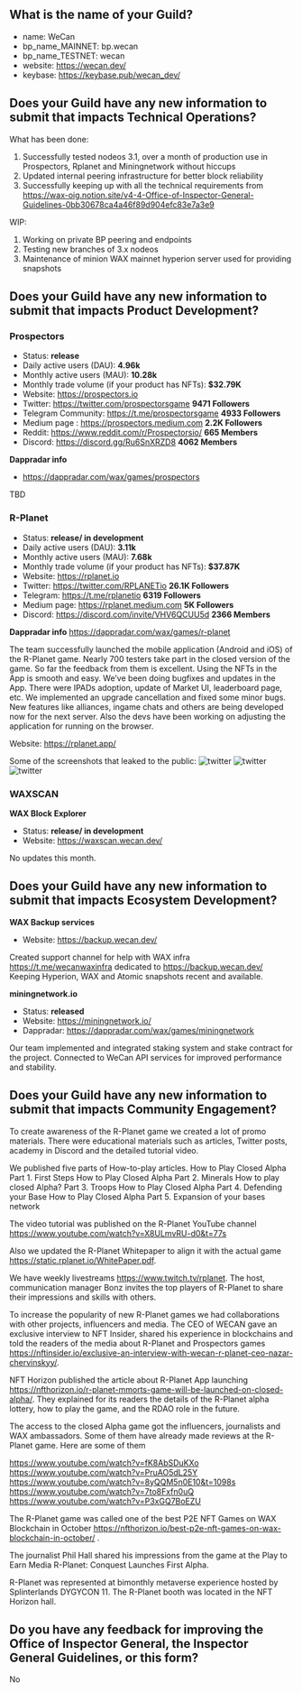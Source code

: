 ## What is the name of your Guild?

* name: WeCan
* bp_name_MAINNET: bp.wecan
* bp_name_TESTNET: wecan
* website: https://wecan.dev/
* keybase: https://keybase.pub/wecan_dev/

## Does your Guild have any new information to submit that impacts Technical Operations?

What has been done:
1. Successfully tested nodeos 3.1, over a month of production use in Prospectors, Rplanet and Miningnetwork without hiccups
2. Updated internal peering infrastructure for better block reliability
3. Successfully keeping up with all the technical requirements from https://wax-oig.notion.site/v4-4-Office-of-Inspector-General-Guidelines-0bb30678ca4a46f89d904efc83e7a3e9

WIP:
1. Working on private BP peering and endpoints
2. Testing new branches of 3.x nodeos
3. Maintenance of minion WAX mainnet hyperion server used for providing snapshots

## Does your Guild have any new information to submit that impacts Product Development?

### Prospectors
* Status: **release**
* Daily active users (DAU): **4.96k**
* Monthly active users (MAU): **10.28k**
* Monthly trade volume (if your product has NFTs): **$32.79K**
* Website: https://prospectors.io
* Twitter: https://twitter.com/prospectorsgame **9471 Followers**
* Telegram Community: https://t.me/prospectorsgame **4933 Followers**
* Medium page : https://prospectors.medium.com **2.2K Followers**
* Reddit: https://www.reddit.com/r/Prospectorsio/ **665 Members**
* Discord: https://discord.gg/Ru6SnXRZD8 **4062 Members**

**Dappradar info**
* https://dappradar.com/wax/games/prospectors

TBD

### R-Planet
* Status: **release/ in development**
* Daily active users (DAU): **3.11k**
* Monthly active users (MAU): **7.68k**
* Monthly trade volume (if your product has NFTs): **$37.87K**
* Website: https://rplanet.io
* Twitter: https://twitter.com/RPLANETio **26.1K Followers**
* Telegram: https://t.me/rplanetio **6319 Followers**
* Medium page: https://rplanet.medium.com **5K Followers**
* Discord: https://discord.com/invite/VHV6QCUU5d **2366 Members**

**Dappradar info**
https://dappradar.com/wax/games/r-planet

The team successfully launched the mobile application (Android and iOS) of the R-Planet game. Nearly 700 testers take part in the closed version of the game. So far the feedback from them is excellent. Using the NFTs in the App is smooth and easy.
We’ve been doing bugfixes and updates in the App. There were IPADs adoption,  update of Market UI, leaderboard page, etc. We implemented an upgrade cancellation and fixed some minor bugs.  
New features like alliances, ingame chats and others are being developed now for the next server. Also the devs have been working on adjusting the application for running on the browser.

Website:
https://rplanet.app/

Some of the screenshots that leaked to the public:
![twitter](images/wecan_image17.jpg) ![twitter](images/wecan_image18.jpg) ![twitter](images/wecan_image19.jpg)

### WAXSCAN
**WAX Block Explorer**
* Status: **release/ in development**
* Website: https://waxscan.wecan.dev/

No updates this month.

## Does your Guild have any new information to submit that impacts Ecosystem Development?

**WAX Backup services**
* Website: https://backup.wecan.dev/

Created support channel for help with WAX infra https://t.me/wecanwaxinfra dedicated to https://backup.wecan.dev/
Keeping Hyperion, WAX and Atomic snapshots recent and available.

**miningnetwork.io**
* Status: **released**
* Website: https://miningnetwork.io/
* Dappradar: https://dappradar.com/wax/games/miningnetwork

Our team implemented and integrated staking system and stake contract for the project.
Connected to WeCan API services for improved performance and stability.

## Does your Guild have any new information to submit that impacts Community Engagement?

To create awareness of the R-Planet game we created a lot of promo materials. There were educational materials such as articles, Twitter posts, academy in Discord and the detailed tutorial video.

We published five parts of How-to-play articles.
How to Play Closed Alpha Part 1. First Steps
How to Play Closed Alpha Part 2. Minerals
How to play closed Alpha? Part 3. Troops
How to Play Closed Alpha Part 4. Defending your Base
How to Play Closed Alpha Part 5. Expansion of your bases network


The video tutorial was published on the R-Planet YouTube channel https://www.youtube.com/watch?v=X8ULmvRU-d0&t=77s

Also we updated the R-Planet Whitepaper to align it with the actual game https://static.rplanet.io/WhitePaper.pdf.   

We have weekly livestreams https://www.twitch.tv/rplanet. The host, communication manager Bonz invites the top players of R-Planet to share their impressions and skills with others.

To increase the popularity of new R-Planet games we had collaborations with other projects, influencers and media. The CEO of WECAN gave an exclusive interview to NFT Insider, shared his experience in blockchains and told the readers of the media about R-Planet and Prospectors games https://nftinsider.io/exclusive-an-interview-with-wecan-r-planet-ceo-nazar-chervinskyy/.



NFT Horizon published the article about R-Planet App launching https://nfthorizon.io/r-planet-mmorts-game-will-be-launched-on-closed-alpha/. They explained for its readers the details of the R-Planet alpha lottery, how to play the game, and the RDAO role in the future.

The access to the closed Alpha game got the influencers, journalists and WAX ambassadors. Some of them have already made reviews at the R-Planet game. Here are some of them

https://www.youtube.com/watch?v=fK8AbSDuKXo
https://www.youtube.com/watch?v=PruAO5dL25Y
https://www.youtube.com/watch?v=8yQQM5n0E10&t=1098s
https://www.youtube.com/watch?v=7to8Fxfn0uQ
https://www.youtube.com/watch?v=P3xGQ7BoEZU

The R-Planet game was called one of the best P2E NFT Games on WAX Blockchain in October https://nfthorizon.io/best-p2e-nft-games-on-wax-blockchain-in-october/ .


The journalist Phil Hall shared his impressions from the game at the Play to Earn Media  R-Planet: Conquest Launches First Alpha.  

R-Planet was represented at bimonthly metaverse experience hosted by
Splinterlands DYGYCON 11. The R-Planet booth was located in the NFT Horizon hall.


## Do you have any feedback for improving the Office of Inspector General, the Inspector General Guidelines, or this form?

No
